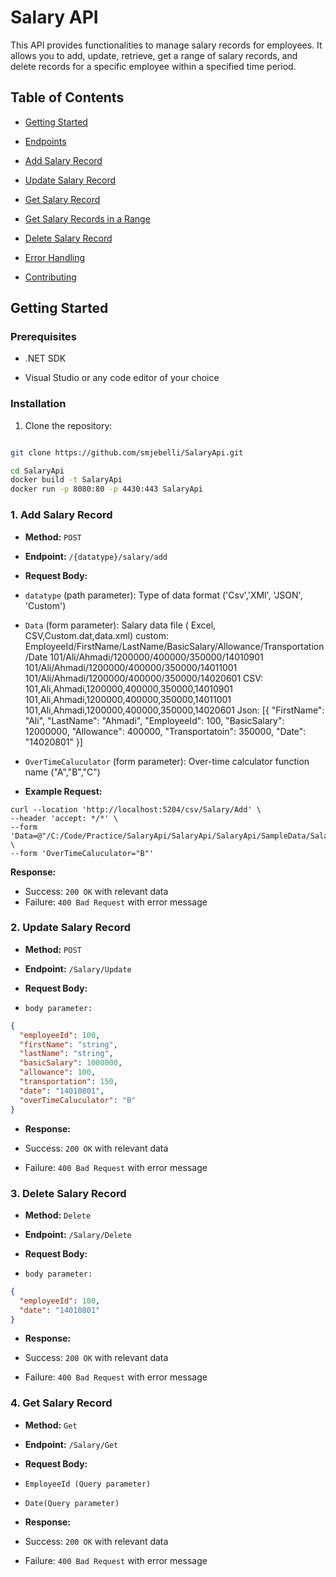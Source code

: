 # Salary API

This API provides functionalities to manage salary records for employees. It allows you to add, update, retrieve, get a range of salary records, and delete records for a specific employee within a specified time period.

## Table of Contents

- [Getting Started](#getting-started)

- [Endpoints](#endpoints)

- [Add Salary Record](#add-salary-record)

- [Update Salary Record](#update-salary-record)

- [Get Salary Record](#get-salary-record)

- [Get Salary Records in a Range](#get-salary-records-in-a-range)

- [Delete Salary Record](#delete-salary-record)

- [Error Handling](#error-handling)

- [Contributing](#contributing)

## Getting Started

### Prerequisites

- .NET SDK

- Visual Studio or any code editor of your choice

### Installation

1. Clone the repository:

```bash

git clone https://github.com/smjebelli/SalaryApi.git

cd SalaryApi
docker build -t SalaryApi
docker run -p 8080:80 -p 4430:443 SalaryApi

```

### 1. Add Salary Record

- **Method:** `POST`

- **Endpoint:** `/{datatype}/salary/add`

- **Request Body:**

- `datatype` (path parameter): Type of data format ('Csv','XMl', 'JSON', 'Custom')

- `Data` (form parameter): Salary data file ( Excel, CSV,Custom.dat,data.xml)
  custom:
  EmployeeId/FirstName/LastName/BasicSalary/Allowance/Transportation/Date
  101/Ali/Ahmadi/1200000/400000/350000/14010901
  101/Ali/Ahmadi/1200000/400000/350000/14011001
  101/Ali/Ahmadi/1200000/400000/350000/14020601
  CSV:
  101,Ali,Ahmadi,1200000,400000,350000,14010901
  101,Ali,Ahmadi,1200000,400000,350000,14011001
  101,Ali,Ahmadi,1200000,400000,350000,14020601
  Json:
  [{
  "FirstName": "Ali",
  "LastName": "Ahmadi",
  "EmployeeId": 100,
  "BasicSalary": 12000000,
  "Allowance": 400000,
  "Transportatoin": 350000,
  "Date": "14020801"
  }]

- `OverTimeCaluculator` (form parameter): Over-time calculator function name ("A","B","C")

- **Example Request:**

```http
curl --location 'http://localhost:5204/csv/Salary/Add' \
--header 'accept: */*' \
--form 'Data=@"/C:/Code/Practice/SalaryApi/SalaryApi/SalaryApi/SampleData/Salary.csv"' \
--form 'OverTimeCaluculator="B"'
```

**Response:**

- Success: `200 OK` with relevant data
- Failure: `400 Bad Request` with error message

### 2. Update Salary Record

- **Method:** `POST`

- **Endpoint:** `/Salary/Update`

- **Request Body:**

- `body parameter:`

```json
{
  "employeeId": 100,
  "firstName": "string",
  "lastName": "string",
  "basicSalary": 1000000,
  "allowance": 100,
  "transportation": 150,
  "date": "14010801",
  "overTimeCaluculator": "B"
}
```

- **Response:**

- Success: `200 OK` with relevant data
- Failure: `400 Bad Request` with error message

### 3. Delete Salary Record

- **Method:** `Delete`

- **Endpoint:** `/Salary/Delete`

- **Request Body:**

- `body parameter:`

```json
{
  "employeeId": 100,
  "date": "14010801"
}
```

- **Response:**

- Success: `200 OK` with relevant data
- Failure: `400 Bad Request` with error message

### 4. Get Salary Record

- **Method:** `Get`

- **Endpoint:** `/Salary/Get`

- **Request Body:**
- `EmployeeId (Query parameter)`
- `Date(Query parameter)`

- **Response:**

- Success: `200 OK` with relevant data
- Failure: `400 Bad Request` with error message

###

